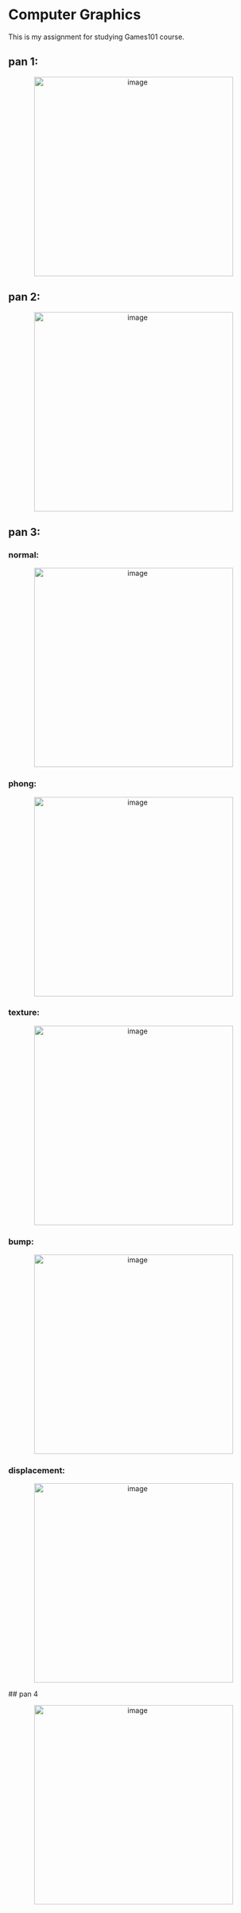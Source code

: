 # Computer Graphics

This is my assignment for studying Games101 course.

## pan 1:

<p align="center">
    <img src="./IMG/pa1.png" alt="image" width="400" height="400">
</p>

## pan 2:

<p align="center">
    <img src="./IMG/pa2.png" alt="image" width="400" height="400">
</p>

## pan 3:

### normal:

<p align="center">
    <img src="./IMG/pa3_normal.png" alt="image" width="400" height="400">
</p>

### phong:

<p align="center">
    <img src="./IMG/pa3_phong.png" alt="image" width="400" height="400">
</p>

### texture:

<p align="center">
    <img src="./IMG/pa3_texture.png" alt="image" width="400" height="400">
</p>

### bump:

<p align="center">
    <img src="./IMG/pa3_bump.png" alt="image" width="400" height="400">
</p>

### displacement:

<p align="center">
    <img src="./IMG/pa3_displacement.png" alt="image" width="400" height="400">
</p>
## pan 4

<p align="center">
    <img src="./IMG/pa4.png" alt="image" width="400" height="400">
</p>
